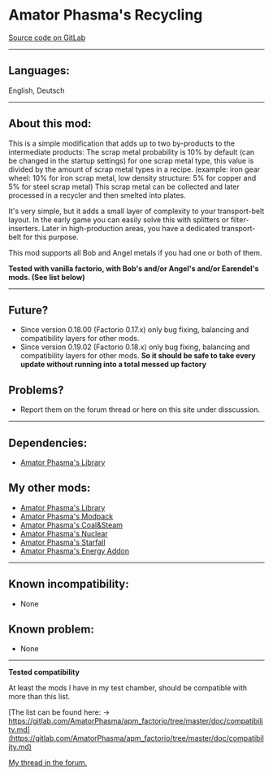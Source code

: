__Amator Phasma's Recycling__
=============
[Source code on GitLab](https://gitlab.com/AmatorPhasma/apm_factorio/tree/master)

-------------
__Languages:__
-------------
English, Deutsch

-------------
__About this mod:__
-------------
This is a simple modification that adds up to two by-products to the intermediate products:
The scrap metal probability is 10% by default (can be changed in the startup settings) for one scrap metal type, this value is divided by the amount of scrap metal types in a recipe. (example: iron gear wheel: 10% for iron scrap metal, low density structure: 5% for copper and 5% for steel scrap metal) This scrap metal can be collected and later processed in a recycler and then smelted into plates.

It's very simple, but it adds a small layer of complexity to your transport-belt layout. In the early game you can easily solve this with splitters or filter-inserters. Later in high-production areas, you have a dedicated transport-belt for this purpose.

This mod supports all Bob and Angel metals if you had one or both of them.

__Tested with vanilla factorio, with Bob's and/or Angel's and/or Earendel's mods. (See list below)__

-------------
__Future?__
-------------
- Since version 0.18.00 (Factorio 0.17.x) only bug fixing, balancing and compatibility layers for other mods.
- Since version 0.19.02 (Factorio 0.18.x) only bug fixing, balancing and compatibility layers for other mods.
__So it should be safe to take every update without running into a total messed up factory__

__Problems?__
-------------
- Report them on the forum thread or here on this site under disscussion.

-------------
__Dependencies:__
-------------
- [Amator Phasma's Library](https://mods.factorio.com/mod/apm_lib)

__My other mods:__
-------------
- [Amator Phasma's Library](https://mods.factorio.com/mod/apm_lib)
- [Amator Phasma's Modpack](https://mods.factorio.com/mod/apm_modpack)
- [Amator Phasma's Coal&Steam](https://mods.factorio.com/mod/apm_power)
- [Amator Phasma's Nuclear](https://mods.factorio.com/mod/apm_nuclear)
- [Amator Phasma's Starfall](https://mods.factorio.com/mod/apm_starfall)
- [Amator Phasma's Energy Addon](https://mods.factorio.com/mod/apm_energy_addon)

-------------
__Known incompatibility:__
-------------
- None

__Known problem:__
-------------
- None

-------------
__Tested compatibility__

At least the mods I have in my test chamber, should be compatible with more than this list.

[The list can be found here: -> https://gitlab.com/AmatorPhasma/apm_factorio/tree/master/doc/compatibility.md](https://gitlab.com/AmatorPhasma/apm_factorio/tree/master/doc/compatibility.md)


[My thread in the forum.](https://forums.factorio.com/viewtopic.php?f=190&t=68748)